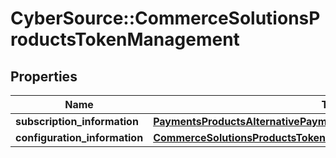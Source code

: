 # CyberSource::CommerceSolutionsProductsTokenManagement

## Properties
Name | Type | Description | Notes
------------ | ------------- | ------------- | -------------
**subscription_information** | [**PaymentsProductsAlternativePaymentMethodsSubscriptionInformation**](PaymentsProductsAlternativePaymentMethodsSubscriptionInformation.md) |  | [optional] 
**configuration_information** | [**CommerceSolutionsProductsTokenManagementConfigurationInformation**](CommerceSolutionsProductsTokenManagementConfigurationInformation.md) |  | [optional] 


